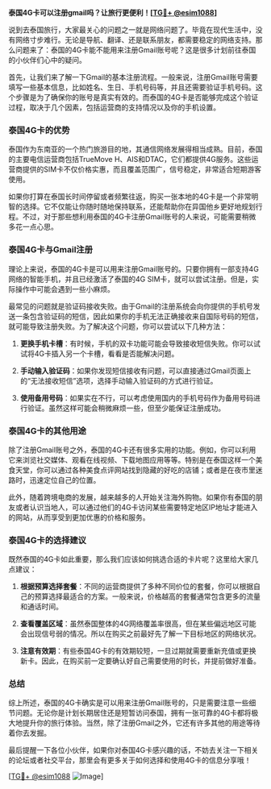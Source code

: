 **泰国4G卡可以注册gmail吗？让旅行更便利！[[TG💪+ @esim1088](https://t.me/s/esim1088)]**

说到去泰国旅行，大家最关心的问题之一就是网络问题了。毕竟在现代生活中，没有网络寸步难行。无论是导航、翻译、还是联系朋友，都需要稳定的网络支持。那么问题来了：泰国的4G卡能不能用来注册Gmail账号呢？这是很多计划前往泰国的小伙伴们心中的疑问。

首先，让我们来了解一下Gmail的基本注册流程。一般来说，注册Gmail账号需要填写一些基本信息，比如姓名、生日、手机号码等，并且还需要验证手机号码。这个步骤是为了确保你的账号是真实有效的。而泰国的4G卡是否能够完成这个验证过程，取决于几个因素，包括运营商的支持情况以及你的手机设置。

### 泰国4G卡的优势

泰国作为东南亚的一个热门旅游目的地，其通信网络发展得相当成熟。目前，泰国的主要电信运营商包括TrueMove H、AIS和DTAC，它们都提供4G服务。这些运营商提供的SIM卡不仅价格实惠，而且覆盖范围广，信号稳定，非常适合短期游客使用。

如果你打算在泰国长时间停留或者频繁往返，购买一张本地的4G卡是一个非常明智的选择。它不仅能让你随时随地保持联系，还能帮助你在异国他乡更好地规划行程。不过，对于那些想利用泰国的4G卡注册Gmail账号的人来说，可能需要稍微多花一点心思。

### 泰国4G卡与Gmail注册

理论上来说，泰国的4G卡是可以用来注册Gmail账号的。只要你拥有一部支持4G网络的智能手机，并且已经激活了泰国的4G SIM卡，就可以尝试注册。但是，实际操作中可能会遇到一些小麻烦。

最常见的问题就是验证码接收失败。由于Gmail的注册系统会向你提供的手机号发送一条包含验证码的短信，因此如果你的手机无法正确接收来自国际号码的短信，就可能导致注册失败。为了解决这个问题，你可以尝试以下几种方法：

1. **更换手机卡槽**：有时候，手机的双卡功能可能会导致接收短信失败。你可以试试将4G卡插入另一个卡槽，看看是否能解决问题。
   
2. **手动输入验证码**：如果你发现短信接收有问题，可以直接通过Gmail页面上的“无法接收短信”选项，选择手动输入验证码的方式进行验证。

3. **使用备用号码**：如果实在不行，可以考虑使用国内的手机号码作为备用号码进行验证。虽然这样可能会稍微麻烦一些，但至少能保证注册成功。

### 泰国4G卡的其他用途

除了注册Gmail账号之外，泰国的4G卡还有很多实用的功能。例如，你可以利用它来浏览社交媒体、观看在线视频、下载地图应用等等。特别是在泰国这样一个美食天堂，你可以通过各种美食点评网站找到隐藏的好吃的店铺；或者是在夜市里迷路时，迅速定位自己的位置。

此外，随着跨境电商的发展，越来越多的人开始关注海外购物。如果你有泰国的朋友或者认识当地人，可以通过他们的4G卡访问某些需要特定地区IP地址才能进入的网站，从而享受到更加优惠的价格和服务。

### 泰国4G卡的选择建议

既然泰国的4G卡如此重要，那么我们应该如何挑选合适的卡片呢？这里给大家几点建议：

1. **根据预算选择套餐**：不同的运营商提供了多种不同价位的套餐，你可以根据自己的预算选择最适合的方案。一般来说，价格越高的套餐通常包含更多的流量和通话时间。

2. **查看覆盖区域**：虽然泰国整体的4G网络覆盖率很高，但在某些偏远地区可能会出现信号弱的情况。所以在购买之前最好先了解一下目标地区的网络状况。

3. **注意有效期**：有些泰国4G卡的有效期较短，一旦过期就需要重新充值或更换新卡。因此，在购买前一定要确认好自己需要使用的时长，并提前做好准备。

### 总结

综上所述，泰国的4G卡确实是可以用来注册Gmail账号的，只是需要注意一些细节问题。无论你是计划长期居住还是短暂访问泰国，拥有一张可靠的4G卡都将极大地提升你的旅行体验。当然，除了注册Gmail之外，它还有许多其他的用途等待着你去发掘。

最后提醒一下各位小伙伴，如果你对泰国4G卡感兴趣的话，不妨去关注一下相关的论坛或者社交平台，那里会有更多关于如何选择和使用4G卡的信息分享哦！

[[TG💪+ @esim1088](https://t.me/s/esim1088) ![Image](https://i.postimg.cc/4NQfJmqS/Snipaste-2025-05-13-00-14-12.png)]